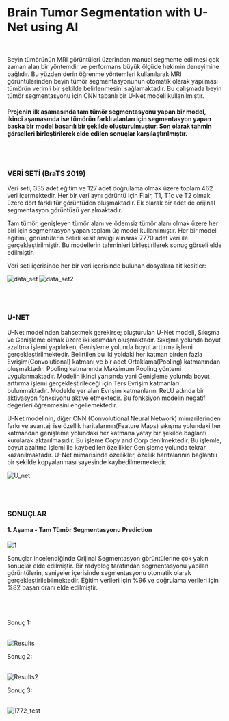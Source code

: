 # Brain Tumor Segmentation with U-Net using AI
<br />
<p>Beyin tümörünün MRI görüntüleri üzerinden manuel segmente edilmesi çok zaman alan bir yöntemdir ve performans büyük ölçüde hekimin deneyimine bağlıdır. Bu yüzden derin öğrenme yöntemleri kullanılarak MRI görüntülerinden beyin tümör segmentasyonunun otomatik olarak yapılması tümörün verimli bir şekilde belirlenmesini sağlamaktadır. Bu çalışmada beyin tümör segmentasyonu için CNN tabanlı bir U-Net modeli kullanılmıştır. </p>

#### Projenin ilk aşamasında tam tümör segmentasyonu yapan bir model, ikinci aşamasında ise tümörün farklı alanları için segmentasyon yapan başka bir model başarılı bir şekilde oluşturulmuştur. Son olarak tahmin görselleri birleştirilerek elde edilen sonuçlar karşılaştırılmıştır.


<br /><br />
### VERİ SETİ (BraTS 2019)

Veri seti, 335 adet eğitim ve 127 adet doğrulama olmak üzere toplam 462 veri içermektedir. Her bir veri aynı görüntü için Flair, T1, T1c ve T2 olmak üzere dört farklı tür görüntüden oluşmaktadır. Ek olarak bir adet de orijinal segmentasyon görüntüsü yer almaktadır.

Tam tümör, genişleyen tümör alanı ve ödemsiz tümör alanı olmak üzere her biri için segmentasyon yapan toplam üç model kullanılmıştır. Her bir model eğitimi, görüntülerin belirli kesit aralığı alınarak 7770 adet veri ile gerçekleştirilmiştir. Bu modellerin tahminleri birleştirilerek sonuç görseli elde edilmiştir.

 Veri seti içerisinde her bir veri içerisinde bulunan dosyalara ait kesitler: 
 <br />

![data_set](https://user-images.githubusercontent.com/120099096/206864407-ca65e05b-06b2-48e1-8076-78ad18dec599.png)
![data_set2](https://user-images.githubusercontent.com/120099096/206864409-8c3fd7f3-406f-4be5-8fa0-7266b00c31d4.png)

<br /><br />

### U-NET

U-Net modelinden bahsetmek gerekirse; oluşturulan U-Net modeli, Sıkışma ve Genişleme olmak üzere iki kısımdan oluşmaktadır. Sıkışma yolunda boyut azaltma işlemi yapılırken, Genişleme yolunda boyut arttırma işlemi gerçekleştirilmektedir. Belirtilen bu iki yoldaki her katman birden fazla Evrişim(Convolutional) katmanı ve bir adet Ortaklama(Pooling) katmanından oluşmaktadır. Pooling katmanında Maksimum Pooling yöntemi uygulanmaktadır. Modelin ikinci yarısında yani Genişleme yolunda boyut arttırma işlemi gerçekleştirileceği için Ters Evrişim katmanları bulunmaktadır. Modelde yer alan Evrişim katmanlarını ReLU adında bir aktivasyon fonksiyonu aktive etmektedir. Bu fonksiyon modelin negatif değerleri öğrenmesini engellemektedir.

U-Net modelinin, diğer CNN (Convolutional Neural Network) mimarilerinden farkı ve avantajı ise özellik haritalarının(Feature Maps) sıkışma yolundaki her katmandan genişleme yolundaki her katmana yatay bir şekilde bağlantı kurularak aktarılmasıdır. Bu işleme Copy and Corp denilmektedir. Bu işlemle, boyut azaltma işlemi ile kaybedilen özellikler Genişleme yolunda tekrar kazanılmaktadır. U-Net mimarisinde özellikler, özellik haritalarının bağlantılı bir şekilde kopyalanması sayesinde kaybedilmemektedir.
 <br />
 
![U_net](https://user-images.githubusercontent.com/120099096/206864660-8602de60-5f69-4ea8-8673-3921dd82a544.png)

<br /><br />

### SONUÇLAR

#### 1. Aşama - Tam Tümör Segmentasyonu Prediction

![1](https://user-images.githubusercontent.com/120099096/206865925-4fb76413-acd4-427d-8486-f27df6375cbe.png)


Sonuçlar incelendiğinde Orijinal Segmentasyon görüntülerine çok yakın sonuçlar elde edilmiştir. Bir radyolog tarafından segmentasyonu yapılan görüntülerin, saniyeler içerisinde segmentasyonu otomatik olarak gerçekleştirilebilmektedir. Eğitim verileri için %96 ve doğrulama verileri için %82 başarı oranı elde edilmiştir.

 <br /><br /><br />
 Sonuç 1: <br /><br />
 
![Results](https://user-images.githubusercontent.com/120099096/206864960-0b4503ad-65f4-46f3-a70f-852eaf9a87bd.png)

Sonuç 2: <br /><br />

![Results2](https://user-images.githubusercontent.com/120099096/206865220-81f9e9a0-e616-40aa-9438-0375a4e18679.png)

Sonuç 3: <br /><br />

![1772_test](https://user-images.githubusercontent.com/120099096/206865363-c1be903c-c719-48cd-a5f7-46402b8c71c4.png)



